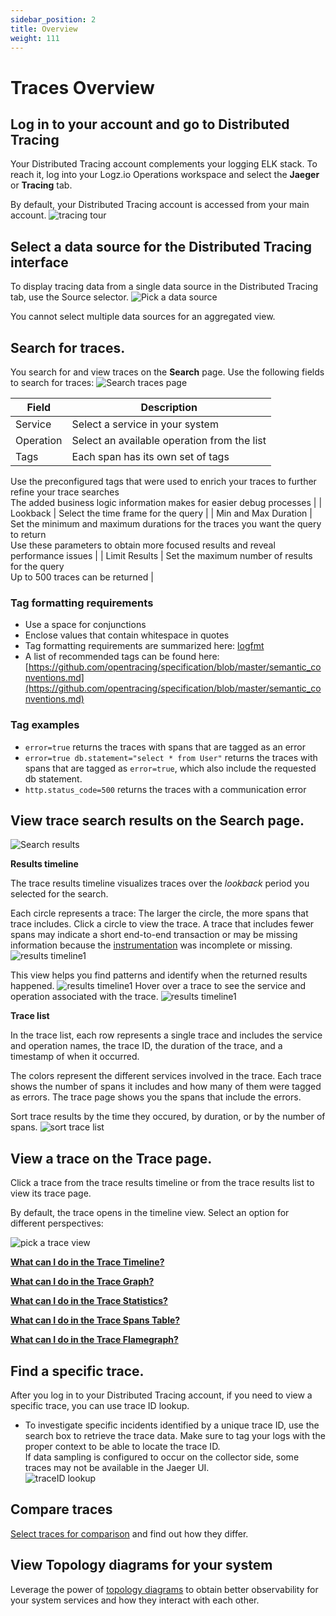```yaml
---
sidebar_position: 2
title: Overview
weight: 111
---
```


# Traces Overview

## Log in to your account and go to Distributed Tracing

Your Distributed Tracing account complements your logging ELK stack. To reach it, log into your Logz.io Operations workspace and select the **Jaeger** or **Tracing** tab.

By default, your Distributed Tracing account is accessed from your main account. ![tracing tour](https://dytvr9ot2sszz.cloudfront.net/logz-docs/distributed-tracing/tracing_tour-update.png)

## Select a data source for the Distributed Tracing interface

To display tracing data from a single data source in the Distributed Tracing tab, use the Source selector. ![Pick a data source](https://dytvr9ot2sszz.cloudfront.net/logz-docs/distributed-tracing/tracing-data-source.gif)

You cannot select multiple data sources for an aggregated view.

## Search for traces.

You search for and view traces on the **Search** page. Use the following fields to search for traces: ![Search traces page](https://dytvr9ot2sszz.cloudfront.net/logz-docs/distributed-tracing/trace-search-fields1.png)

| Field     | Description                                 |
| --------- | ------------------------------------------- |
| Service   | Select a service in your system             |
| Operation | Select an available operation from the list |
| Tags      | Each span has its own set of tags           |

Use the preconfigured tags that were used to enrich your traces to further refine your trace searches  
The added business logic information makes for easier debug processes |
| Lookback | Select the time frame for the query |
| Min and Max Duration | Set the minimum and maximum durations for the traces you want the query to return  
Use these parameters to obtain more focused results and reveal performance issues |
| Limit Results | Set the maximum number of results for the query  
Up to 500 traces can be returned |

### Tag formatting requirements

- Use a space for conjunctions
- Enclose values that contain whitespace in quotes
- Tag formatting requirements are summarized here: [logfmt](https://brandur.org/logfmt)
- A list of recommended tags can be found here: [https://github.com/opentracing/specification/blob/master/semantic_conventions.md](https://github.com/opentracing/specification/blob/master/semantic_conventions.md)

### Tag examples

- `error=true` returns the traces with spans that are tagged as an error
- `error=true db.statement="select * from User"` returns the traces with spans that are tagged as `error=true`, which also include the requested db statement.
- `http.status_code=500` returns the traces with a communication error

## View trace search results on the Search page.

![Search results](https://dytvr9ot2sszz.cloudfront.net/logz-docs/distributed-tracing/tracing_search-results.png)

**Results timeline**

The trace results timeline visualizes traces over the _lookback_ period you selected for the search.

Each circle represents a trace: The larger the circle, the more spans that trace includes. Click a circle to view the trace. A trace that includes fewer spans may indicate a short end-to-end transaction or may be missing information because the [instrumentation](https://app.logz.io/#/distributed-tracing/tracing-instrumentation/) was incomplete or missing. ![results timeline1](https://dytvr9ot2sszz.cloudfront.net/logz-docs/distributed-tracing/results-timeline1.png)

This view helps you find patterns and identify when the returned results happened. ![results timeline1](https://dytvr9ot2sszz.cloudfront.net/logz-docs/distributed-tracing/results-timeline2.png) Hover over a trace to see the service and operation associated with the trace. ![results timeline1](https://dytvr9ot2sszz.cloudfront.net/logz-docs/distributed-tracing/results-timeline3.png)

**Trace list**

In the trace list, each row represents a single trace and includes the service and operation names, the trace ID, the duration of the trace, and a timestamp of when it occurred.

The colors represent the different services involved in the trace. Each trace shows the number of spans it includes and how many of them were tagged as errors. The trace page shows you the spans that include the errors.

Sort trace results by the time they occured, by duration, or by the number of spans. ![sort trace list](https://dytvr9ot2sszz.cloudfront.net/logz-docs/distributed-tracing/dist_trace-sort_traces.png)

## View a trace on the Trace page.

Click a trace from the trace results timeline or from the trace results list to view its trace page.

By default, the trace opens in the timeline view. Select an option for different perspectives:

![pick a trace view](https://dytvr9ot2sszz.cloudfront.net/logz-docs/distributed-tracing/trace_view_pick-context.png)

**[What can I do in the Trace Timeline?](https://docs.logz.io/user-guide/distributed-tracing/trace-timeline)**

**[What can I do in the Trace Graph?](https://docs.logz.io/user-guide/distributed-tracing/trace-graph)**

**[What can I do in the Trace Statistics?](https://docs.logz.io/user-guide/distributed-tracing/trace-statistics)**

**[What can I do in the Trace Spans Table?](https://docs.logz.io/user-guide/distributed-tracing/trace-spans-table)**

**[What can I do in the Trace Flamegraph?](https://docs.logz.io/user-guide/distributed-tracing/trace-flamegraph)**

## Find a specific trace.

After you log in to your Distributed Tracing account, if you need to view a specific trace, you can use trace ID lookup.

- To investigate specific incidents identified by a unique trace ID, use the search box to retrieve the trace data. Make sure to tag your logs with the proper context to be able to locate the trace ID.  
   If data sampling is configured to occur on the collector side, some traces may not be available in the Jaeger UI.  
   ![traceID lookup](https://dytvr9ot2sszz.cloudfront.net/logz-docs/distributed-tracing/traceid.png)

## Compare traces

[Select traces for comparison](https://docs.logz.io/user-guide/distributed-tracing/compare-traces) and find out how they differ.

## View Topology diagrams for your system

Leverage the power of [topology diagrams](https://docs.logz.io/user-guide/distributed-tracing/topology-system_architecture/) to obtain better observability for your system services and how they interact with each other.
